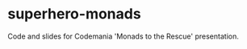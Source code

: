 superhero-monads
================

Code and slides for Codemania 'Monads to the Rescue' presentation.